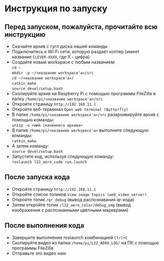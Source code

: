 # Инструкция по запуску
## Перед запуском, пожалуйста, прочитайте всю инструкцию  

- Скачайте архив с гугл диска нашей команды  
- Подключитесь к Wi-Fi сети, которую раздает коптер (имеет название `CLEVER-XXXX`, где X - цифра)  
- Создайте новый workspace с любым названием:  
`cd ~`  
`mkdir -p ~/<название workspace'a>/src`  
`cd ~/<название workspace'a>/`  
`catkin_make`  
`source devel/setup.bash`  
- Скопируйте архив на Raspberry Pi с помощью программы FileZilla в папку `/home/pi/<название workspace'a>/src`  
- Откройте страницу `http://192.168.11.1`  
- Откройте веб-терминал `Open web terminal (Butterfly)` 
- В папке `/home/pi/<название workspace'a>/src` разархивируйте архив с помощью команды:  
`unzip -o <имя скаченного архива>`
- В папке `/home/pi/<название workspace'a>` выполните следующую команды:  
`catkin_make`  
- А затем команду:  
`source devel/setup.bash`  
- Запустите код, используя следующую команду:  
`roslaunch l22_aero_code run.launch`  

## После запуска кода
- Откройте страницу `http://192.168.11.1`
- Откройте список топиков `View image topics (web_video_server)`
- Откройте топик `/qr_debug` (вывод распознавания qr-кода)  
- Затем откройте топик `/l22_aero_color/debug_img` (вывод изображения с распознанными цветными маркерами)  

## После выполнения кода
- Завершите выполнение roslaunch комбинацией ```Ctrl+C```
- Скопируйте видео из папки `/home/pi/L22_AERO_LOG/` на ПК с помощью программы FileZilla  
- Отправьте это видео нам